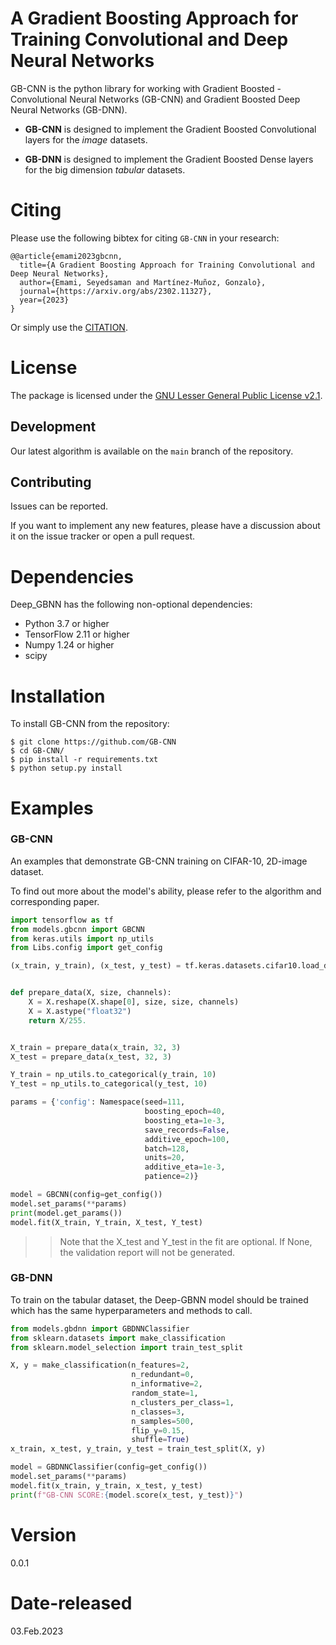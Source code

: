 # A Gradient Boosting Approach for Training Convolutional and Deep Neural Networks 	

GB-CNN is the python library for working with Gradient Boosted - Convolutional Neural Networks (GB-CNN) and Gradient Boosted Deep Neural Networks (GB-DNN).

* **GB-CNN** is designed to implement the Gradient Boosted Convolutional layers for the *image* datasets.

* **GB-DNN** is designed to implement the Gradient Boosted Dense layers for the big dimension *tabular* datasets.


# Citing

Please use the following bibtex for citing `GB-CNN` in your research:

```
@@article{emami2023gbcnn,
  title={A Gradient Boosting Approach for Training Convolutional and Deep Neural Networks},
  author={Emami, Seyedsaman and Martínez-Muñoz, Gonzalo},
  journal={https://arxiv.org/abs/2302.11327},
  year={2023}
}
```
Or simply use the [CITATION](CITATION.cff).

License
=======

The package is licensed under the [GNU Lesser General Public License v2.1](https://github.com/GAA-UAM/GBNN/blob/main/LICENSE).

Development
-----------

Our latest algorithm is available on the `main` branch of the repository.

Contributing
------------

Issues can be reported.

If you want to implement any new features, please have a discussion about it on the issue tracker or open a pull request.



# Dependencies

Deep_GBNN has the following non-optional dependencies:

- Python 3.7 or higher
- TensorFlow 2.11 or higher
- Numpy 1.24 or higher
- scipy

Installation
============

To install GB-CNN from the repository:

```
$ git clone https://github.com/GB-CNN
$ cd GB-CNN/
$ pip install -r requirements.txt
$ python setup.py install
```

Examples
========

### GB-CNN
An examples that demonstrate GB-CNN training on CIFAR-10, 2D-image dataset.

 To find out more about the model's ability, please refer to the algorithm and corresponding paper.

```Python
import tensorflow as tf
from models.gbcnn import GBCNN
from keras.utils import np_utils
from Libs.config import get_config

(x_train, y_train), (x_test, y_test) = tf.keras.datasets.cifar10.load_data()


def prepare_data(X, size, channels):
    X = X.reshape(X.shape[0], size, size, channels)
    X = X.astype("float32")
    return X/255.


X_train = prepare_data(x_train, 32, 3)
X_test = prepare_data(x_test, 32, 3)

Y_train = np_utils.to_categorical(y_train, 10)
Y_test = np_utils.to_categorical(y_test, 10)

params = {'config': Namespace(seed=111,
                              boosting_epoch=40,
                              boosting_eta=1e-3,
                              save_records=False,
                              additive_epoch=100,
                              batch=128,
                              units=20,
                              additive_eta=1e-3,
                              patience=2)}

model = GBCNN(config=get_config())
model.set_params(**params)
print(model.get_params())
model.fit(X_train, Y_train, X_test, Y_test)
```

>> Note that the X_test and Y_test in the fit are optional. If None, the validation report will not be generated.

### GB-DNN

To train on the tabular dataset, the Deep-GBNN model should be trained which has the same hyperparameters and methods to call.

```Python
from models.gbdnn import GBDNNClassifier
from sklearn.datasets import make_classification
from sklearn.model_selection import train_test_split

X, y = make_classification(n_features=2,
                           n_redundant=0,
                           n_informative=2,
                           random_state=1,
                           n_clusters_per_class=1,
                           n_classes=3,
                           n_samples=500,
                           flip_y=0.15,
                           shuffle=True)
x_train, x_test, y_train, y_test = train_test_split(X, y)

model = GBDNNClassifier(config=get_config())
model.set_params(**params)
model.fit(x_train, y_train, x_test, y_test)
print(f"GB-CNN SCORE:{model.score(x_test, y_test)}")

```



# Version

0.0.1

# Date-released

03.Feb.2023
